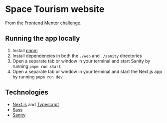 # Space Tourism website

From the [Frontend Mentor challenge](https://www.frontendmentor.io/challenges/space-tourism-multipage-website-gRWj1URZ3).

## Running the app locally

1. Install [pnpm](https://pnpm.io)
2. Install dependencies in both the `./web` and `./sanity` directories
3. Open a separate tab or window in your terminal and start Sanity by running `pnpm run start`
4. Open a separate tab or window in your terminal and start the Next.js app by running `pnpm run dev`

## Technologies

- [Next.js](https://nextjs.org) and [Typescript](http://typescriptlang.org)
- [Sass](https://sass-lang.com)
- [Sanity](https://sanity.io)
